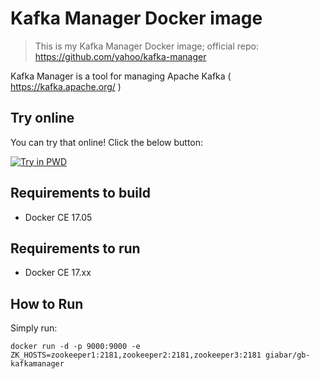 # Kafka Manager Docker image

> This is my Kafka Manager Docker image; official repo: https://github.com/yahoo/kafka-manager

Kafka Manager is a tool for managing Apache Kafka ( https://kafka.apache.org/ )

## Try online

You can try that online! Click the below button:

[![Try in PWD](https://raw.githubusercontent.com/play-with-docker/stacks/master/assets/images/button.png)](https://labs.play-with-docker.com/?stack=https://raw.githubusercontent.com/giabar/gb-kafkamanager/master/docker-compose.yml)


## Requirements to build

* Docker CE 17.05

## Requirements to run

* Docker CE 17.xx

## How to Run

Simply run:

```
docker run -d -p 9000:9000 -e ZK_HOSTS=zookeeper1:2181,zookeeper2:2181,zookeeper3:2181 giabar/gb-kafkamanager
```
